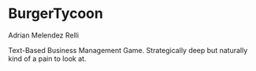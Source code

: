 # BurgerTycoon
Adrian Melendez Relli

Text-Based Business Management Game. Strategically deep but naturally kind of a pain to look at.
